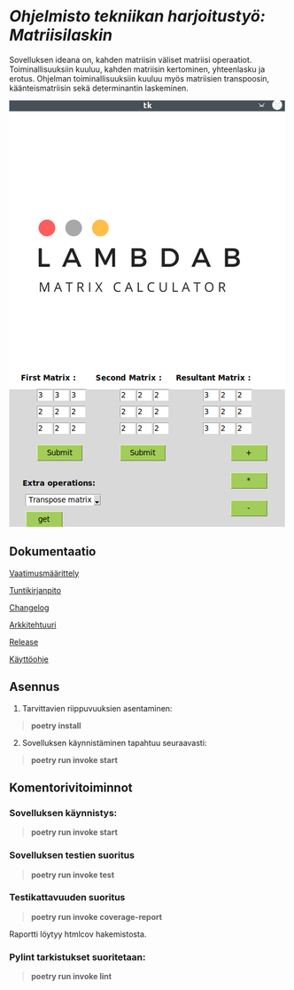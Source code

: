 # *Ohjelmisto tekniikan harjoitustyö: Matriisilaskin*

Sovelluksen ideana on, kahden matriisin väliset matriisi operaatiot. Toiminallisuuksiin kuuluu, kahden matriisin kertominen, yhteenlasku ja erotus. Ohjelman toiminallisuuksiin kuuluu myös matriisien transpoosin, käänteismatriisin sekä determinantin laskeminen. 

![Kuva](./dokumentaatio/kuvat/software2.png)



## Dokumentaatio
[Vaatimusmäärittely](https://github.com/lifeofborna/ot-harjoitustyo/blob/master/dokumentaatio/vaatimusmaarittely.md)

[Tuntikirjanpito](https://github.com/lifeofborna/ot-harjoitustyo/blob/master/dokumentaatio/tuntikirjanpito.md)

[Changelog](https://github.com/lifeofborna/ot-harjoitustyo/blob/master/dokumentaatio/changelog.md)

[Arkkitehtuuri](https://github.com/lifeofborna/ot-harjoitustyo/blob/master/dokumentaatio/arkkitehtuuri.md)

[Release](https://github.com/lifeofborna/ot-harjoitustyo/releases/tag/viikko5)

[Käyttöohje](https://github.com/lifeofborna/ot-harjoitustyo/blob/master/dokumentaatio/kayttoohje.md
)

## Asennus

1. Tarvittavien riippuvuuksien asentaminen:
>**poetry install**

2. Sovelluksen käynnistäminen tapahtuu seuraavasti:
>**poetry run invoke start**


## Komentorivitoiminnot

### Sovelluksen käynnistys:
>**poetry run invoke start**

### Sovelluksen testien suoritus
>**poetry run invoke test**

### Testikattavuuden suoritus
> **poetry run invoke coverage-report** 
> 
Raportti löytyy htmlcov hakemistosta.

### Pylint tarkistukset suoritetaan:
> **poetry run invoke lint**
